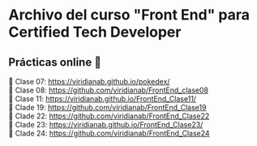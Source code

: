 # Archivo del curso "Front End" para Certified Tech Developer
## Prácticas online 🚀

🚀 Clase 07: https://viridianab.github.io/pokedex/ \
🚀 Clase 08: https://github.com/viridianab/FrontEnd_clase08 \
🚀 Clase 11: https://viridianab.github.io/FrontEnd_Clase11/ \
🚀 Clade 19: https://github.com/viridianab/FrontEnd_Clase19 \
🚀 Clade 22: https://github.com/viridianab/FrontEnd_Clase22 \
🚀 Clade 23: https://viridianab.github.io/FrontEnd_Clase23/ \
🚀 Clade 24: https://github.com/viridianab/FrontEnd_Clase24
